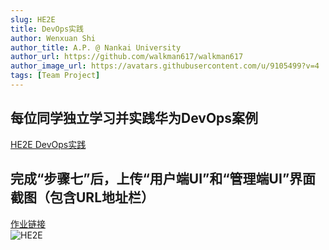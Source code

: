 ```yaml
---
slug: HE2E
title: DevOps实践
author: Wenxuan Shi
author_title: A.P. @ Nankai University
author_url: https://github.com/walkman617/walkman617
author_image_url: https://avatars.githubusercontent.com/u/9105499?v=4
tags: [Team Project]
---
```


## 每位同学独立学习并实践华为DevOps案例
[HE2E DevOps实践](https://support.huaweicloud.com/bestpractice-devcloud/devcloud_practice_2000.html) 

## 完成“步骤七”后，上传“用户端UI”和“管理端UI”界面截图（包含URL地址栏）
[作业链接](http://nankai-cs.mikecrm.com/86Hyixo)  
![HE2E](/img/tutorial/HE2E.png)

